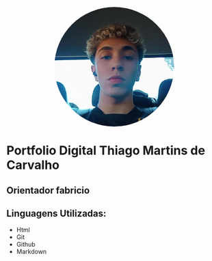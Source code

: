 <div align="center">
    <img src="/mgt/thigsPics.jpeg" align="center" width="280" style="border-radius: 50%; object-fit"/>
</div>

#  Portfolio Digital Thiago Martins de Carvalho

## Orientador fabricio

## Linguagens Utilizadas:

- Html
- Git
- Github
- Markdown
